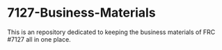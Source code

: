 # 7127-Business-Materials
This is an repository dedicated to keeping the business materials of FRC #7127 all in one place.
